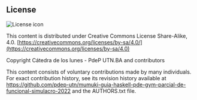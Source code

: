 ## License
![License icon](https://licensebuttons.net/l/by-sa/3.0/88x31.png)

This content is distributed under Creative Commons License Share-Alike, 4.0. [https://creativecommons.org/licenses/by-sa/4.0/](https://creativecommons.org/licenses/by-sa/4.0)

Copyright Cátedra de los lunes - PdeP UTN.BA and contributors

This content consists of voluntary contributions made by many
individuals. For exact contribution history, see its revision history
available at https://github.com/pdep-utn/mumuki-guia-haskell-pde-gym-parcial-de-funcional-simulacro-2022 and the AUTHORS.txt file.

